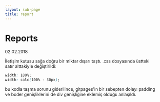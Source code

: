 ```yaml
---
layout: sub-page
title: report
---
```


# Reports

02.02.2018

İletişim kutusu sağa doğru bir miktar dışarı taştı. .css dosyasında üstteki satır alttakiyle değiştirildi:

```css
width: 100%;
width: calc(100% - 30px);
```

bu kodla taşma sorunu giderilince, gitpages'in bir sebepten dolayı padding ve boder genişliklerini de div genişliğine eklemiş olduğu anlaşıldı.